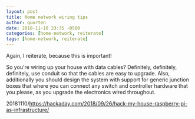 ```yaml
---
layout: post
title: Home network wiring tips
author: quorten
date: 2018-11-10 23:35 -0500
categories: [home-network, reiterate]
tags: [home-network, reiterate]
---
```


Again, I reiterate, because this is important!

So you're wiring up your house with data cables?  Definitely,
definitely, definitely, use conduit so that the cables are easy to
upgrade.  Also, additionally you should design the system with support
for generic junction boxes that where you can connect any switch and
controller hardware that you please, as you upgrade the electronics
wired throughout.

20181110/https://hackaday.com/2018/09/26/hack-my-house-raspberry-pi-as-infrastructure/
